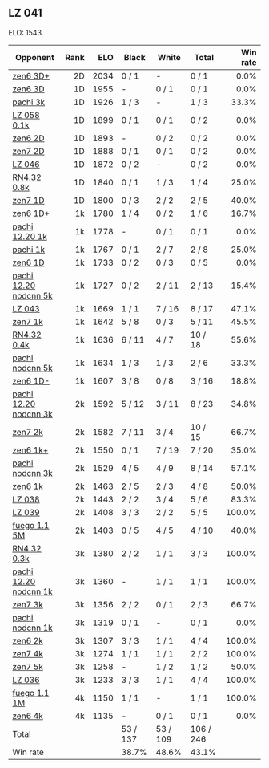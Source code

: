 ## LZ 041 ##

ELO: 1543

Opponent | Rank | ELO | Black | White | Total | Win rate
---------|-----:|----:|-------|-------|-------|-------:
[zen6 3D+](zen6%203D+.md) | 2D | 2034 | 0 / 1 | - | 0 / 1 | 0.0%
[zen6 3D](zen6%203D.md) | 1D | 1955 | - | 0 / 1 | 0 / 1 | 0.0%
[pachi 3k](pachi%203k.md) | 1D | 1926 | 1 / 3 | - | 1 / 3 | 33.3%
[LZ 058 0.1k](LZ%20058%200.1k.md) | 1D | 1899 | 0 / 1 | 0 / 1 | 0 / 2 | 0.0%
[zen6 2D](zen6%202D.md) | 1D | 1893 | - | 0 / 2 | 0 / 2 | 0.0%
[zen7 2D](zen7%202D.md) | 1D | 1888 | 0 / 1 | 0 / 1 | 0 / 2 | 0.0%
[LZ 046](LZ%20046.md) | 1D | 1872 | 0 / 2 | - | 0 / 2 | 0.0%
[RN4.32 0.8k](RN4.32%200.8k.md) | 1D | 1840 | 0 / 1 | 1 / 3 | 1 / 4 | 25.0%
[zen7 1D](zen7%201D.md) | 1D | 1800 | 0 / 3 | 2 / 2 | 2 / 5 | 40.0%
[zen6 1D+](zen6%201D+.md) | 1k | 1780 | 1 / 4 | 0 / 2 | 1 / 6 | 16.7%
[pachi 12.20 1k](pachi%2012.20%201k.md) | 1k | 1778 | - | 0 / 1 | 0 / 1 | 0.0%
[pachi 1k](pachi%201k.md) | 1k | 1767 | 0 / 1 | 2 / 7 | 2 / 8 | 25.0%
[zen6 1D](zen6%201D.md) | 1k | 1733 | 0 / 2 | 0 / 3 | 0 / 5 | 0.0%
[pachi 12.20 nodcnn 5k](pachi%2012.20%20nodcnn%205k.md) | 1k | 1727 | 0 / 2 | 2 / 11 | 2 / 13 | 15.4%
[LZ 043](LZ%20043.md) | 1k | 1669 | 1 / 1 | 7 / 16 | 8 / 17 | 47.1%
[zen7 1k](zen7%201k.md) | 1k | 1642 | 5 / 8 | 0 / 3 | 5 / 11 | 45.5%
[RN4.32 0.4k](RN4.32%200.4k.md) | 1k | 1636 | 6 / 11 | 4 / 7 | 10 / 18 | 55.6%
[pachi nodcnn 5k](pachi%20nodcnn%205k.md) | 1k | 1634 | 1 / 3 | 1 / 3 | 2 / 6 | 33.3%
[zen6 1D-](zen6%201D-.md) | 1k | 1607 | 3 / 8 | 0 / 8 | 3 / 16 | 18.8%
[pachi 12.20 nodcnn 3k](pachi%2012.20%20nodcnn%203k.md) | 2k | 1592 | 5 / 12 | 3 / 11 | 8 / 23 | 34.8%
[zen7 2k](zen7%202k.md) | 2k | 1582 | 7 / 11 | 3 / 4 | 10 / 15 | 66.7%
[zen6 1k+](zen6%201k+.md) | 2k | 1550 | 0 / 1 | 7 / 19 | 7 / 20 | 35.0%
[pachi nodcnn 3k](pachi%20nodcnn%203k.md) | 2k | 1529 | 4 / 5 | 4 / 9 | 8 / 14 | 57.1%
[zen6 1k](zen6%201k.md) | 2k | 1463 | 2 / 5 | 2 / 3 | 4 / 8 | 50.0%
[LZ 038](LZ%20038.md) | 2k | 1443 | 2 / 2 | 3 / 4 | 5 / 6 | 83.3%
[LZ 039](LZ%20039.md) | 2k | 1408 | 3 / 3 | 2 / 2 | 5 / 5 | 100.0%
[fuego 1.1 5M](fuego%201.1%205M.md) | 2k | 1403 | 0 / 5 | 4 / 5 | 4 / 10 | 40.0%
[RN4.32 0.3k](RN4.32%200.3k.md) | 3k | 1380 | 2 / 2 | 1 / 1 | 3 / 3 | 100.0%
[pachi 12.20 nodcnn 1k](pachi%2012.20%20nodcnn%201k.md) | 3k | 1360 | - | 1 / 1 | 1 / 1 | 100.0%
[zen7 3k](zen7%203k.md) | 3k | 1356 | 2 / 2 | 0 / 1 | 2 / 3 | 66.7%
[pachi nodcnn 1k](pachi%20nodcnn%201k.md) | 3k | 1319 | 0 / 1 | - | 0 / 1 | 0.0%
[zen6 2k](zen6%202k.md) | 3k | 1307 | 3 / 3 | 1 / 1 | 4 / 4 | 100.0%
[zen7 4k](zen7%204k.md) | 3k | 1274 | 1 / 1 | 1 / 1 | 2 / 2 | 100.0%
[zen7 5k](zen7%205k.md) | 3k | 1258 | - | 1 / 2 | 1 / 2 | 50.0%
[LZ 036](LZ%20036.md) | 3k | 1233 | 3 / 3 | 1 / 1 | 4 / 4 | 100.0%
[fuego 1.1 1M](fuego%201.1%201M.md) | 4k | 1150 | 1 / 1 | - | 1 / 1 | 100.0%
[zen6 4k](zen6%204k.md) | 4k | 1135 | - | 0 / 1 | 0 / 1 | 0.0%
Total | | | 53 / 137 | 53 / 109 | 106 / 246 | 
Win rate| | | 38.7% | 48.6% | 43.1% | 
